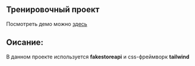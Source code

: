 ## Тренировочный проект

Посмотреть демо можно [здесь](https://gregtstu.github.io/shope-cards-hosting/) 

## Оисание:
В данном проекте используется **fakestoreapi** и css-фреймворк **tailwind**
